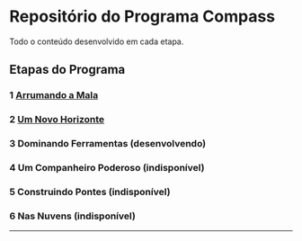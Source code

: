 # Repositório do Programa Compass

Todo o conteúdo desenvolvido em cada etapa.

##  Etapas do Programa

### 1️ [Arrumando a Mala](https://github.com/RuanDEV0/compass-open-finance/blob/main/arrumando-a-mala/Arrumando-a-Mala.md)


### 2️ [Um Novo Horizonte](https://github.com/RuanDEV0/compass-open-finance/blob/main/um-novo-horizonte/Um-Novo-Horizonte.md)


### 3️ Dominando Ferramentas (desenvolvendo)


### 4️  Um Companheiro Poderoso (indisponível)


### 5️  Construindo Pontes (indisponível)


### 6️  Nas Nuvens (indisponível)


---
    
